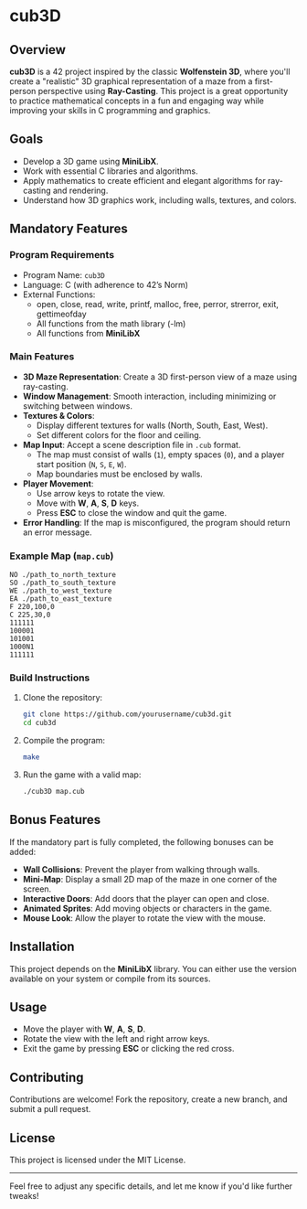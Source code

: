 
# cub3D

## Overview
**cub3D** is a 42 project inspired by the classic **Wolfenstein 3D**, where you'll create a "realistic" 3D graphical representation of a maze from a first-person perspective using **Ray-Casting**. This project is a great opportunity to practice mathematical concepts in a fun and engaging way while improving your skills in C programming and graphics.

## Goals
- Develop a 3D game using **MiniLibX**.
- Work with essential C libraries and algorithms.
- Apply mathematics to create efficient and elegant algorithms for ray-casting and rendering.
- Understand how 3D graphics work, including walls, textures, and colors.

## Mandatory Features

### Program Requirements
- Program Name: `cub3D`
- Language: C (with adherence to 42’s Norm)
- External Functions:
  - open, close, read, write, printf, malloc, free, perror, strerror, exit, gettimeofday
  - All functions from the math library (-lm)
  - All functions from **MiniLibX**

### Main Features
- **3D Maze Representation**: Create a 3D first-person view of a maze using ray-casting.
- **Window Management**: Smooth interaction, including minimizing or switching between windows.
- **Textures & Colors**:
  - Display different textures for walls (North, South, East, West).
  - Set different colors for the floor and ceiling.
- **Map Input**: Accept a scene description file in `.cub` format.
  - The map must consist of walls (`1`), empty spaces (`0`), and a player start position (`N`, `S`, `E`, `W`).
  - Map boundaries must be enclosed by walls.
- **Player Movement**:
  - Use arrow keys to rotate the view.
  - Move with **W**, **A**, **S**, **D** keys.
  - Press **ESC** to close the window and quit the game.
- **Error Handling**: If the map is misconfigured, the program should return an error message.

### Example Map (`map.cub`)
```
NO ./path_to_north_texture
SO ./path_to_south_texture
WE ./path_to_west_texture
EA ./path_to_east_texture
F 220,100,0
C 225,30,0
111111
100001
101001
1000N1
111111
```

### Build Instructions
1. Clone the repository:
   ```bash
   git clone https://github.com/yourusername/cub3d.git
   cd cub3d
   ```
2. Compile the program:
   ```bash
   make
   ```
3. Run the game with a valid map:
   ```bash
   ./cub3D map.cub
   ```

## Bonus Features
If the mandatory part is fully completed, the following bonuses can be added:
- **Wall Collisions**: Prevent the player from walking through walls.
- **Mini-Map**: Display a small 2D map of the maze in one corner of the screen.
- **Interactive Doors**: Add doors that the player can open and close.
- **Animated Sprites**: Add moving objects or characters in the game.
- **Mouse Look**: Allow the player to rotate the view with the mouse.

## Installation
This project depends on the **MiniLibX** library. You can either use the version available on your system or compile from its sources.

## Usage
- Move the player with **W**, **A**, **S**, **D**.
- Rotate the view with the left and right arrow keys.
- Exit the game by pressing **ESC** or clicking the red cross.

## Contributing
Contributions are welcome! Fork the repository, create a new branch, and submit a pull request.

## License
This project is licensed under the MIT License.

---

Feel free to adjust any specific details, and let me know if you'd like further tweaks!

